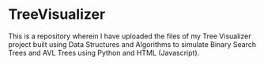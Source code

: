 # TreeVisualizer
This is a repository wherein I have uploaded the files of my Tree Visualizer project built using Data Structures and Algorithms to simulate Binary Search Trees and AVL Trees using Python and HTML (Javascript).
